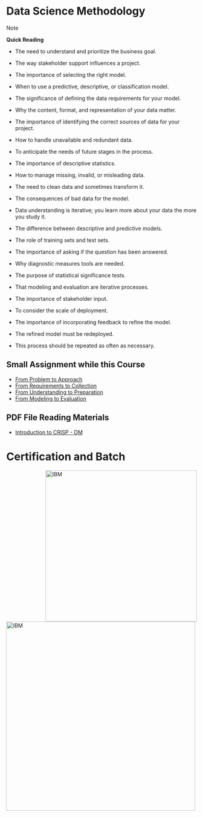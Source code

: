 # Data Science Methodology

> [!NOTE]
>  **Quick Reading**
>
> * The need to understand and prioritize the business goal.
> 
> * The way stakeholder support influences a project.
> 
> * The importance of selecting the right model.
> 
> * When to use a predictive, descriptive, or classification model.
>
> * The significance of defining the data requirements for your model.
>
> * Why the content, format, and representation of your data matter.
>
> * The importance of identifying the correct sources of data for your project.
> 
> * How to handle unavailable and redundant data.
> 
> * To anticipate the needs of future stages in the process.
> 
> * The importance of descriptive statistics.
> 
> * How to manage missing, invalid, or misleading data.
>
> * The need to clean data and sometimes transform it.
>
> * The consequences of bad data for the model.
>
> * Data understanding is iterative; you learn more about your data the more you study it.
>
> * The difference between descriptive and predictive models.
>
> * The role of training sets and test sets.
>
> * The importance of asking if the question has been answered.
>
> * Why diagnostic measures tools are needed.
>
> * The purpose of statistical significance tests.
>
> * That modeling and evaluation are iterative processes.
> 
> * The importance of stakeholder input.
>
> * To consider the scale of deployment.
>
> * The importance of incorporating feedback to refine the model.
>
> * The refined model must be redeployed.
>
> * This process should be repeated as often as necessary.


## Small Assignment while this Course
* [From Problem to Approach](https://github.com/shivamtomershiv/IBM-Data-Science-Professional-Certificate/blob/main/03%20Data%20Science%20Methodology/From%20Problem%20to%20Approach.ipynb)
* [From Requirements to Collection](https://github.com/shivamtomershiv/IBM-Data-Science-Professional-Certificate/blob/main/03%20Data%20Science%20Methodology/From%20Requirements%20to%20Collection.ipynb)
* [From Understanding to Preparation](https://github.com/shivamtomershiv/IBM-Data-Science-Professional-Certificate/blob/main/03%20Data%20Science%20Methodology/From%20Understanding%20to%20Preparation.ipynb)
* [From Modeling to Evaluation](https://github.com/shivamtomershiv/IBM-Data-Science-Professional-Certificate/blob/main/03%20Data%20Science%20Methodology/From_Modeling_to_Evaluation.ipynb)

## PDF File Reading Materials
* [Introduction to CRISP - DM](https://drive.google.com/file/d/1uPlBYBJMZS1A8AIflMiCTPHdjiCbnc_Z/view?usp=drivesdk)

# Certification and Batch
<img  align="right"  alt="IBM" width="400" src="https://images.credly.com/size/680x680/images/46defa53-a922-47bd-94ea-b43488f5cd8a/Data_Science_Methodology_Foundational.png">
<img  align="left"  alt="IBM" width="500" src="https://coursera-certificate-images.s3.amazonaws.com/WXM7BAE7UAZK">
